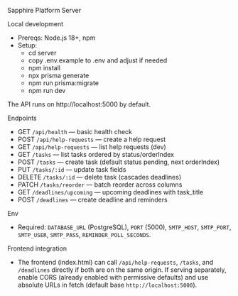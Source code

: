 Sapphire Platform Server

Local development

- Prereqs: Node.js 18+, npm
- Setup:
  - cd server
  - copy .env.example to .env and adjust if needed
  - npm install
  - npx prisma generate
  - npm run prisma:migrate
  - npm run dev

The API runs on http://localhost:5000 by default.

Endpoints

- GET `/api/health` — basic health check
- POST `/api/help-requests` — create a help request
- GET `/api/help-requests` — list help requests (dev)
- GET `/tasks` — list tasks ordered by status/orderIndex
- POST `/tasks` — create task (default status pending, next orderIndex)
- PUT `/tasks/:id` — update task fields
- DELETE `/tasks/:id` — delete task (cascades deadlines)
- PATCH `/tasks/reorder` — batch reorder across columns
- GET `/deadlines/upcoming` — upcoming deadlines with task_title
- POST `/deadlines` — create deadline and reminders

Env

- Required: `DATABASE_URL` (PostgreSQL), `PORT` (5000), `SMTP_HOST`, `SMTP_PORT`, `SMTP_USER`, `SMTP_PASS`, `REMINDER_POLL_SECONDS`.

Frontend integration

- The frontend (index.html) can call `/api/help-requests`, `/tasks`, and `/deadlines` directly if both are on the same origin. If serving separately, enable CORS (already enabled with permissive defaults) and use absolute URLs in fetch (default base `http://localhost:5000`).

